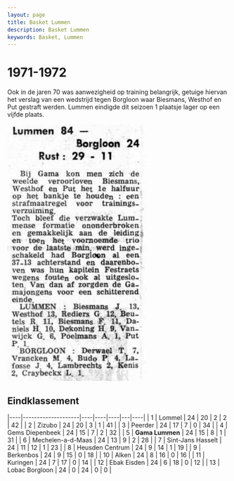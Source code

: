 ```yaml
---
layout: page
title: Basket Lummen
description: Basket Lummen
keywords: Basket, Lummen
---
```


# 1971-1972

Ook in de jaren 70 was aanwezigheid op training belangrijk, getuige hiervan het verslag van een wedstrijd tegen Borgloon waar Biesmans, Westhof en Put gestraft werden.
Lummen eindigde dit seizoen 1 plaatsje lager op een vijfde plaats.

![19710913](/club/geschiedenis/1971-1972/19710913.gif)

## Eindklassement

|----|--------------------|----|----|----|---|----|
| 1  | Lommel             | 24 | 20 | 2  | 2 | 42 |
| 2  | Zizubo             | 24 | 20 | 3  | 1 | 41 |
| 3  | Peerder            | 24 | 17 | 7  | 0 | 34 |
| 4  | Gems Diepenbeek    | 24 | 15 | 7  | 2 | 32 |
| 5  | **Gama Lummen**    | 24 | 15 | 8  | 1 | 31 |
| 6  | Mechelen-a-d-Maas  | 24 | 13 | 9  | 2 | 28 |
| 7  | Sint-Jans Hasselt  | 24 | 11 | 12 | 1 | 23 |
| 8  | Heusden Centrum    | 24 | 9  | 14 | 1 | 19 |
| 9  | Berkenbos          | 24 | 9  | 15 | 0 | 18 |
| 10 | Alken              | 24 | 8  | 16 | 0 | 16 |
| 11 | Kuringen           | 24 | 7  | 17 | 0 | 14 |
| 12 | Ebak Eisden       | 24 | 6  | 18 | 0 | 12 |
| 13 | Lobac Borgloon     | 24 | 0  | 24 | 0 | 0  |



